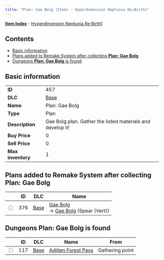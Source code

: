 ```yaml
---
title: "Plan: Gae Bolg (Item) - Hyperdimension Neptunia Re;Birth1"
---
```


[**Item Index**](/neptunia/rb1/item/index.html) - [Hyperdimension Neptunia Re;Birth1](/neptunia/rb1)

## Contents

- [Basic information](#basic-information)
- [Plans added to Remake System after collecting **Plan: Gae Bolg**](#plans-added-to-remake-system-after-collecting-plan-gae-bolg)
- [Dungeons **Plan: Gae Bolg** is found](#dungeons-plan-gae-bolg-is-found)

## Basic information

|   |   |
| -- | -- |
| **ID** | 457 |
| **DLC** | [Base](/neptunia/rb1/dlc/1-base.html) |
| **Name** | Plan: Gae Bolg |
| **Type** | Plan |
| **Description** | Gae Bolg plan. Gather the listed materials and develop it! |
| **Buy Price** | 0 |
| **Sell Price** | 0 |
| **Max inventory** | 1 |


## Plans added to Remake System after collecting **Plan: Gae Bolg**

|    | ID | DLC | Name |
| -- | -- | --- | ---- |
| <input type="checkbox" id="rb1-remake-1-376" class="trackbox" /> | 376 | [Base](/neptunia/rb1/dlc/1-base.html) | [Gae Bolg](/neptunia/rb1/remake/1-376-gae-bolg.html)<br /> → [Gae Bolg](/neptunia/rb1/item/1-2113-gae-bolg.html) (Spear (Vert)) |


## Dungeons **Plan: Gae Bolg** is found

|    | ID | DLC | Name | From |
| -- | -- | --- | ---- | ---- |
| <input type="checkbox" id="rb1-dungeon-1-117" class="trackbox" /> | 117 | [Base](/neptunia/rb1/dlc/1-base.html) | [Adjiten Forest Pass](/neptunia/rb1/dungeon/1-117-adjiten-forest-pass.html) | Gathering point |

